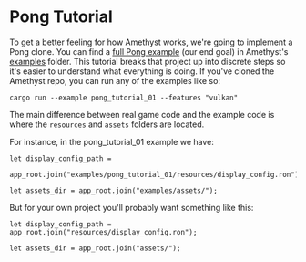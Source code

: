 # Pong Tutorial

To get a better feeling for how Amethyst works, we're going to implement a
Pong clone. You can find a [full Pong example][pong] (our end goal) in
Amethyst's [examples] folder. This tutorial breaks that project up into discrete
steps so it's easier to understand what everything is doing. If you've cloned
the Amethyst repo, you can run any of the examples like so:

```norun
cargo run --example pong_tutorial_01 --features "vulkan"
```

The main difference between real game code and the example code is where the 
`resources` and `assets` folders are located.

For instance, in the pong_tutorial_01 example we have:

```rust,ignore
let display_config_path =
    app_root.join("examples/pong_tutorial_01/resources/display_config.ron");

let assets_dir = app_root.join("examples/assets/");
```

But for your own project you'll probably want something like this:

```rust,ignore
let display_config_path = app_root.join("resources/display_config.ron");

let assets_dir = app_root.join("assets/");
```

[pong]: https://github.com/amethyst/amethyst/tree/master/examples/pong
[examples]: https://github.com/amethyst/amethyst/tree/master/examples
